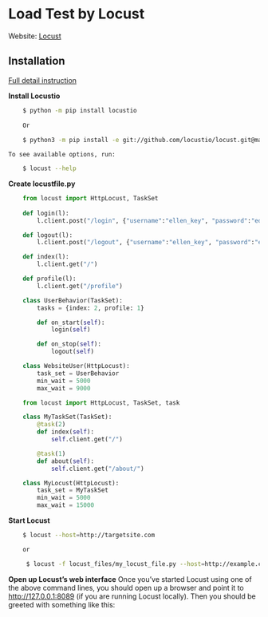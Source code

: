 # Load Test by Locust
Website: [Locust](https://docs.locust.io/en/stable/quickstart.html)

## Installation
[Full detail instruction](https://docs.locust.io/en/stable/installation.html)

__Install Locustio__
```bash
    $ python -m pip install locustio
    
    Or
    
    $ python3 -m pip install -e git://github.com/locustio/locust.git@master#egg=locustio
 ```

    To see available options, run:

```bash
    $ locust --help
```

__Create locustfile.py__

```python
    from locust import HttpLocust, TaskSet
    
    def login(l):
        l.client.post("/login", {"username":"ellen_key", "password":"education"})

    def logout(l):
        l.client.post("/logout", {"username":"ellen_key", "password":"education"})

    def index(l):
        l.client.get("/")

    def profile(l):
        l.client.get("/profile")

    class UserBehavior(TaskSet):
        tasks = {index: 2, profile: 1}

        def on_start(self):
            login(self)

        def on_stop(self):
            logout(self)

    class WebsiteUser(HttpLocust):
        task_set = UserBehavior
        min_wait = 5000
        max_wait = 9000

```

```python
    from locust import HttpLocust, TaskSet, task

    class MyTaskSet(TaskSet):
        @task(2)
        def index(self):
            self.client.get("/")

        @task(1)
        def about(self):
            self.client.get("/about/")

    class MyLocust(HttpLocust):
        task_set = MyTaskSet
        min_wait = 5000
        max_wait = 15000
```

__Start Locust__

```bash
    $ locust --host=http://targetsite.com

    or

     $ locust -f locust_files/my_locust_file.py --host=http://example.com
```


__Open up Locust’s web interface__
Once you’ve started Locust using one of the above command lines, you should open up a browser and point it to http://127.0.0.1:8089 (if you are running Locust locally). Then you should be greeted with something like this:
